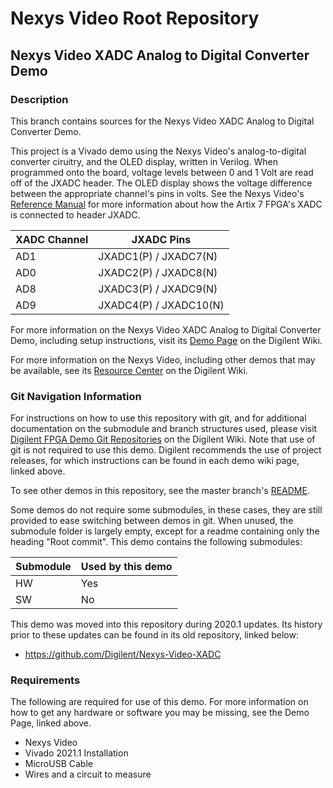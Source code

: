 # Nexys Video Root Repository

## Nexys Video XADC Analog to Digital Converter Demo

### Description

This branch contains sources for the Nexys Video XADC Analog to Digital Converter Demo.

This project is a Vivado demo using the Nexys Video's analog-to-digital converter ciruitry, and the OLED display, written in Verilog. When programmed onto the board, voltage levels between 0 and 1 Volt are read off of the JXADC header. The OLED display shows the voltage difference between the appropriate channel's pins in volts. See the Nexys Video's [Reference Manual](https://reference.digilentinc.com/reference/programmable-logic/nexys-video/reference-manual) for more information about how the Artix 7 FPGA's XADC is connected to header JXADC.

| XADC Channel | JXADC Pins              | 
| ------------ | ----------------------- | 
| AD1          | JXADC1(P) / JXADC7(N)   | 
| AD0          | JXADC2(P) / JXADC8(N)   | 
| AD8          | JXADC3(P) / JXADC9(N)   | 
| AD9          | JXADC4(P) / JXADC10(N)  | 

For more information on the Nexys Video XADC Analog to Digital Converter Demo, including setup instructions, visit its [Demo Page](https://reference.digilentinc.com/reference/programmable-logic/nexys-video/demos/xadc) on the Digilent Wiki.

For more information on the Nexys Video, including other demos that may be available, see its [Resource Center](https://reference.digilentinc.com/reference/programmable-logic/nexys-video/start) on the Digilent Wiki.

### Git Navigation Information

For instructions on how to use this repository with git, and for additional documentation on the submodule and branch structures used, please visit [Digilent FPGA Demo Git Repositories](https://reference.digilentinc.com/reference/programmable-logic/documents/git) on the Digilent Wiki. Note that use of git is not required to use this demo. Digilent recommends the use of project releases, for which instructions can be found in each demo wiki page, linked above.

To see other demos in this repository, see the master branch's [README](https://github.com/Digilent/Nexys-Video).

Some demos do not require some submodules, in these cases, they are still provided to ease switching between demos in git. When unused, the submodule folder is largely empty, except for a readme containing only the heading "Root commit". This demo contains the following submodules:

| Submodule | Used by this demo |
|-----------|-------------------|
| HW        | Yes         |
| SW        | No         |
	
This demo was moved into this repository during 2020.1 updates. Its history prior to these updates can be found in its old repository, linked below:
* https://github.com/Digilent/Nexys-Video-XADC

### Requirements

The following are required for use of this demo. For more information on how to get any hardware or software you may be missing, see the Demo Page, linked above.

* Nexys Video
* Vivado 2021.1 Installation
* MicroUSB Cable
* Wires and a circuit to measure